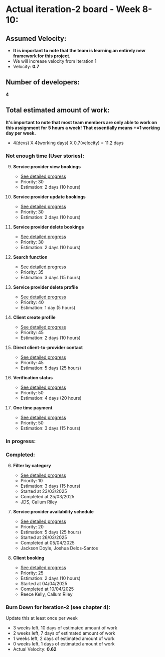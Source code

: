 # Actual iteration-2 board - Week 8-10: 

## Assumed Velocity:
- **It is important to note that the team is learning an entirely new framework for this project.**
- We will increase velocity from Iteration 1
- Velocity: **0.7**

## Number of developers:
**4**
## Total estimated amount of work:
**It's important to note that most team members are only able to work on this assignment for 5 hours a week! That essentially means +=1 working day per week.**
- 4(devs) X 4(working days) X 0.7(velocity) = 11.2 days

### Not enough time (User stories):

9. **Service provider view bookings**
   - [See detailed progress](user_stories/iter3_us_09_sp_view_bookings.md)
   - Priority: 30
   - Estimation: 2 days (10 hours)

10. **Service provider update bookings**
    - [See detailed progress](user_stories/iter3_us_10_sp_update_bookings.md)
    - Priority: 30
    - Estimation: 2 days (10 hours)

11. **Service provider delete bookings**
    - [See detailed progress](user_stories/iter3_us_11_sp_delete_bookings.md)
    - Priority: 30
    - Estimation: 2 days (10 hours)

12. **Search function**
    - [See detailed progress](user_stories/iter3_us_12_client_search.md)
    - Priority: 35
    - Estimation: 3 days (15 hours)

13. **Service provider delete profile**
    - [See detailed progress](user_stories/iter3_us_13_sp_delete_profile.md)
    - Priority: 40 
    - Estimation: 1 day (5 hours)

14. **Client create profile**
    - [See detailed progress](user_stories/iter3_us_14_client_create_profile.md)
    - Priority: 45
    - Estimation: 2 days (10 hours)

15. **Direct client-to-provider contact**
    - [See detailed progress](user_stories/iter3_us_15_direct_client_to_provider_contact.md)
    - Priority: 45
    - Estimation: 5 days (25 hours)

16. **Verification status**
    - [See detailed progress](user_stories/iter3_us_16_verification_status.md)
    - Priority: 50
    - Estimation: 4 days (20 hours)

17. **One time payment**
    - [See detailed progress](user_stories/iter3_us_17_one_time_payment.md)
    - Priority: 50
    - Estimation: 3 days (15 hours)

### In progress:


### Completed:
6. **Filter by category**
    - [See detailed progress](user_stories/iter2_us_06_client_filter_cat.md)
    - Priority: 10
    - Estimation: 3 days (15 hours) 
    - Started at 23/03/2025
    - Completed at 25/03/2025
    - JDS, Callum Riley
7. **Service provider availability schedule**
    - [See detailed progress](user_stories/iter2_us_07_sp_availability_schedule.md)
    - Priority: 20
    - Estimation: 5 days (25 hours)
    - Started at 26/03/2025
    - Completed at 05/04/2025
    - Jackson Doyle, Joshua Delos-Santos

8. **Client booking**
    - [See detailed progress](user_stories/iter2_us_08_client_book_service.md)
    - Priority: 25
    - Estimation: 2 days (10 hours)
    - Started at 04/04/2025
    - Completed at 10/04/2025
    - Reece Kelly, Callum Riley

### Burn Down for iteration-2 (see chapter 4):
Update this at least once per week
* 3 weeks left, 10 days of estimated amount of work 
* 2 weeks left, 7 days of estimated amount of work 
* 1 weeks left, 2 days of estimated amount of work  
* 0 weeks left, 1 days of estimated amount of work 
* Actual Velocity: **0.62**